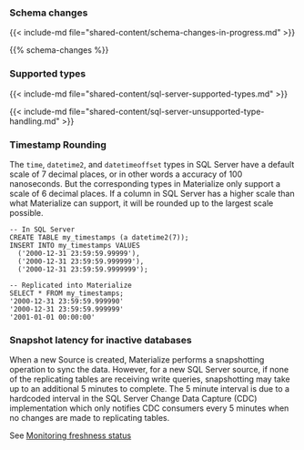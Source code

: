 ### Schema changes

{{< include-md file="shared-content/schema-changes-in-progress.md" >}}

{{% schema-changes %}}

### Supported types

{{< include-md file="shared-content/sql-server-supported-types.md" >}}

{{< include-md file="shared-content/sql-server-unsupported-type-handling.md" >}}

### Timestamp Rounding

The `time`, `datetime2`, and `datetimeoffset` types in SQL Server have a default
scale of 7 decimal places, or in other words a accuracy of 100 nanoseconds. But
the corresponding types in Materialize only support a scale of 6 decimal places.
If a column in SQL Server has a higher scale than what Materialize can support, it
will be rounded up to the largest scale possible.

```
-- In SQL Server
CREATE TABLE my_timestamps (a datetime2(7));
INSERT INTO my_timestamps VALUES
  ('2000-12-31 23:59:59.99999'),
  ('2000-12-31 23:59:59.999999'),
  ('2000-12-31 23:59:59.9999999');

-- Replicated into Materialize
SELECT * FROM my_timestamps;
'2000-12-31 23:59:59.999990'
'2000-12-31 23:59:59.999999'
'2001-01-01 00:00:00'
```

### Snapshot latency for inactive databases

When a new Source is created, Materialize performs a snapshotting operation to sync
the data. However, for a new SQL Server source, if none of the replicating tables
are receiving write queries, snapshotting may take up to an additional 5 minutes
to complete. The 5 minute interval is due to a hardcoded interval in the SQL Server
Change Data Capture (CDC) implementation which only notifies CDC consumers every
5 minutes when no changes are made to replicating tables.

See [Monitoring freshness status](/ingest-data/monitoring-data-ingestion/#monitoring-hydrationdata-freshness-status)
